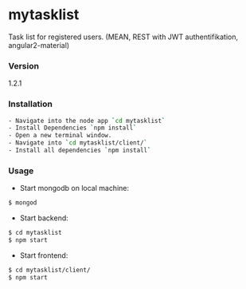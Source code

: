 # mytasklist
Task list for registered users. (MEAN, REST with JWT authentifikation, angular2-material)

### Version
1.2.1

### Installation

```sh
- Navigate into the node app `cd mytasklist`
- Install Dependencies `npm install`
- Open a new terminal window.
- Navigate into `cd mytasklist/client/`
- Install all dependencies `npm install`
```

### Usage

- Start mongodb on local machine:
```sh
$ mongod
```

- Start backend:
```sh
$ cd mytasklist
$ npm start
```
- Start frontend:
```sh
$ cd mytasklist/client/
$ npm start
```
